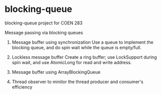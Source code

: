 # blocking-queue
blocking-queue project for COEN 283

Message passing via blocking queues

1. Message buffer using synchronization
Use a queue to implement the blocking queue, and do spin wait while the queue is empty/full.

2. Lockless message buffer
Create a ring buffer; use LockSupport during spin wait, and use AtomicLong for read and write address.

3. Message buffer using ArrayBlockingQueue


4. Thread observer to minitor the thread producer and consumer's efficiency
